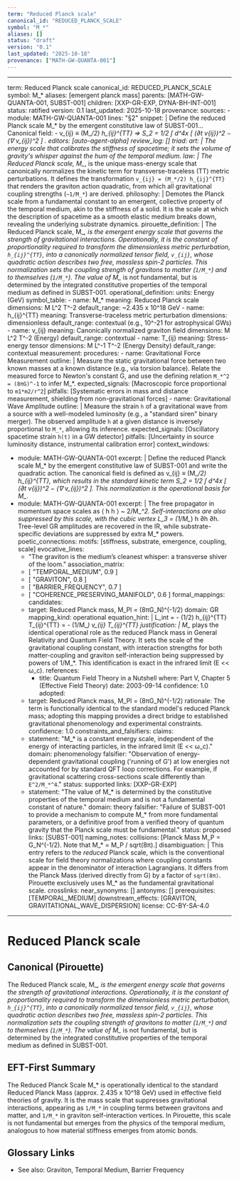 ```yaml
---
term: "Reduced Planck scale"
canonical_id: "REDUCED_PLANCK_SCALE"
symbol: "M_*"
aliases: []
status: "draft"
version: "0.1"
last_updated: "2025-10-18"
provenance: ["MATH-GW-QUANTA-001"]
---
```


---
term: Reduced Planck scale
canonical_id: REDUCED_PLANCK_SCALE
symbol: M_*
aliases: [emergent planck mass]
parents: [MATH-GW-QUANTA-001, SUBST-001]
children: [XXP-GR-EXP, DYNA-BH-INT-001]
status: ratified
version: 0.1
last_updated: 2025-10-18
provenance:
  sources:
    - module: MATH-GW-QUANTA-001
      lines: "§2"
      snippet: |
        Define the reduced Planck scale M_* by the emergent constitutive law of SUBST-001...
        Canonical field:
        - v_{ij} ≡ (M_*/2) h_{ij}^{TT}  ⇒  S_2 = 1/2 ∫ d^4x [ (∂_t v_{ij})^2 − (∇ v_{ij})^2 ] .
  editors: [auto-agent-alpha]
  review_log: []
triad:
  art: |
    The energy scale that calibrates the stiffness of spacetime; it sets the volume of gravity's whisper against the hum of the temporal medium.
  law: |
    The Reduced Planck scale, M_*, is the unique mass-energy scale that canonically normalizes the kinetic term for transverse-traceless (TT) metric perturbations. It defines the transformation `v_{ij} = (M_*/2) h_{ij}^{TT}` that renders the graviton action quadratic, from which all gravitational coupling strengths (`~1/M_*`) are derived.
  philosophy: |
    Demotes the Planck scale from a fundamental constant to an emergent, collective property of the temporal medium, akin to the stiffness of a solid. It is the scale at which the description of spacetime as a smooth elastic medium breaks down, revealing the underlying substrate dynamics.
pirouette_definition: |
  The Reduced Planck scale, M_*, is the emergent energy scale that governs the strength of gravitational interactions. Operationally, it is the constant of proportionality required to transform the dimensionless metric perturbation, `h_{ij}^{TT}`, into a canonically normalized tensor field, `v_{ij}`, whose quadratic action describes two free, massless spin-2 particles. This normalization sets the coupling strength of gravitons to matter (`1/M_*`) and to themselves (`1/M_*`). The value of M_* is not fundamental, but is determined by the integrated constitutive properties of the temporal medium as defined in SUBST-001.
operational_definition:
  units: Energy (GeV)
  symbol_table:
    - name: M_*
      meaning: Reduced Planck scale
      dimensions: M L^2 T^-2
      default_range: ~2.435 x 10^18 GeV
    - name: h_{ij}^{TT}
      meaning: Transverse-traceless metric perturbation
      dimensions: dimensionless
      default_range: contextual (e.g., 10^-21 for astrophysical GWs)
    - name: v_{ij}
      meaning: Canonically normalized graviton field
      dimensions: M L^2 T^-2 (Energy)
      default_range: contextual
    - name: T_{ij}
      meaning: Stress-energy tensor
      dimensions: M L^-1 T^-2 (Energy Density)
      default_range: contextual
  measurement:
    procedures:
      - name: Gravitational Force Measurement
        outline: |
          Measure the static gravitational force between two known masses at a known distance (e.g., via torsion balance). Relate the measured force to Newton's constant G, and use the defining relation `M_*^2 = (8πG)^-1` to infer M_*.
        expected_signals: [Macroscopic force proportional to `m1*m2/r^2`]
        pitfalls: [Systematic errors in mass and distance measurement, shielding from non-gravitational forces]
      - name: Gravitational Wave Amplitude
        outline: |
          Measure the strain `h` of a gravitational wave from a source with a well-modeled luminosity (e.g., a "standard siren" binary merger). The observed amplitude `h` at a given distance is inversely proportional to `M_*`, allowing its inference.
        expected_signals: [Oscillatory spacetime strain `h(t)` in a GW detector]
        pitfalls: [Uncertainty in source luminosity distance, instrumental calibration error]
context_windows:
  - module: MATH-GW-QUANTA-001
    excerpt: |
      Define the reduced Planck scale M_* by the emergent constitutive law of SUBST-001 and write the quadratic action. The canonical field is defined as v_{ij} ≡ (M_*/2) h_{ij}^{TT}, which results in the standard kinetic term S_2 = 1/2 ∫ d^4x [ (∂_t v_{ij})^2 − (∇ v_{ij})^2 ]. This normalization is the operational basis for M_*.
  - module: MATH-GW-QUANTA-001
    excerpt: |
      The free propagator in momentum space scales as ⟨ h h ⟩ ~ 2/M_*^2. Self-interactions are also suppressed by this scale, with the cubic vertex L_3 = (1/M_*) h ∂h ∂h. Tree-level GR amplitudes are recovered in the IR, while substrate-specific deviations are suppressed by extra M_* powers.
poetic_connections:
  motifs: [stiffness, substrate, emergence, coupling, scale]
  evocative_lines:
    - "The graviton is the medium’s cleanest whisper: a transverse shiver of the loom."
  association_matrix:
    - [ "TEMPORAL_MEDIUM", 0.9 ]
    - [ "GRAVITON", 0.8 ]
    - [ "BARRIER_FREQUENCY", 0.7 ]
    - [ "COHERENCE_PRESERVING_MANIFOLD", 0.6 ]
formal_mappings:
  candidates:
    - target: Reduced Planck mass, M_Pl = (8πG_N)^(-1/2)
      domain: GR
      mapping_kind: operational
      equation_hint: |
        L_int = - (1/2) h_{ij}^{TT} T_{ij}^{TT} = - (1/M_*) v_{ij} T_{ij}^{TT}
      justification: |
        M_* plays the identical operational role as the reduced Planck mass in General Relativity and Quantum Field Theory. It sets the scale of the gravitational coupling constant, with interaction strengths for both matter-coupling and graviton self-interaction being suppressed by powers of 1/M_*. This identification is exact in the infrared limit (E << ω_c).
      references:
        - title: Quantum Field Theory in a Nutshell
          where: Part V, Chapter 5 (Effective Field Theory)
          date: 2003-09-14
      confidence: 1.0
  adopted:
    - target: Reduced Planck mass, M_Pl = (8πG_N)^(-1/2)
      rationale: The term is functionally identical to the standard model's reduced Planck mass; adopting this mapping provides a direct bridge to established gravitational phenomenology and experimental constraints.
      confidence: 1.0
constraints_and_falsifiers:
  claims:
    - statement: "M_* is a constant energy scale, independent of the energy of interacting particles, in the infrared limit (E << ω_c)."
      domain: phenomenology
      falsifier: "Observation of energy-dependent gravitational coupling ('running of G') at low energies not accounted for by standard QFT loop corrections. For example, if gravitational scattering cross-sections scale differently than `E^2/M_*^4`."
      status: supported
      links: [XXP-GR-EXP]
    - statement: "The value of M_* is determined by the constitutive properties of the temporal medium and is not a fundamental constant of nature."
      domain: theory
      falsifier: "Failure of SUBST-001 to provide a mechanism to compute M_* from more fundamental parameters, or a definitive proof from a verified theory of quantum gravity that the Planck scale must be fundamental."
      status: proposed
      links: [SUBST-001]
naming_notes:
  collisions: [Planck Mass M_P = G_N^(-1/2). Note that M_* = M_P / sqrt(8π).]
  disambiguation: |
    This entry refers to the *reduced* Planck scale, which is the conventional scale for field theory normalizations where coupling constants appear in the denominator of interaction Lagrangians. It differs from the Planck Mass (derived directly from G) by a factor of `sqrt(8π)`. Pirouette exclusively uses M_* as the fundamental gravitational scale.
crosslinks:
  near_synonyms: []
  antonyms: []
  prerequisites: [TEMPORAL_MEDIUM]
  downstream_effects: [GRAVITON, GRAVITATIONAL_WAVE_DISPERSION]
license: CC-BY-SA-4.0
---

# Reduced Planck scale

## Canonical (Pirouette)
The Reduced Planck scale, M_*, is the emergent energy scale that governs the strength of gravitational interactions. Operationally, it is the constant of proportionality required to transform the dimensionless metric perturbation, `h_{ij}^{TT}`, into a canonically normalized tensor field, `v_{ij}`, whose quadratic action describes two free, massless spin-2 particles. This normalization sets the coupling strength of gravitons to matter (`1/M_*`) and to themselves (`1/M_*`). The value of M_* is not fundamental, but is determined by the integrated constitutive properties of the temporal medium as defined in SUBST-001.

## EFT-First Summary
The Reduced Planck Scale M_* is operationally identical to the standard Reduced Planck Mass (approx. 2.435 x 10^18 GeV) used in effective field theories of gravity. It is the mass scale that suppresses gravitational interactions, appearing as `1/M_*` in coupling terms between gravitons and matter, and `1/M_*` in graviton self-interaction vertices. In Pirouette, this scale is not fundamental but emerges from the physics of the temporal medium, analogous to how material stiffness emerges from atomic bonds.

## Glossary Links
- See also: Graviton, Temporal Medium, Barrier Frequency